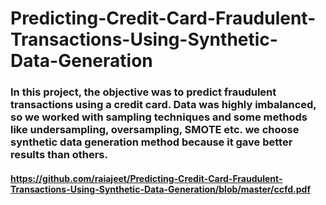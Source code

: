 # Predicting-Credit-Card-Fraudulent-Transactions-Using-Synthetic-Data-Generation
### In this project, the objective was to predict fraudulent transactions using a credit card. Data was highly imbalanced, so we worked with sampling techniques and some methods like undersampling, oversampling, SMOTE etc. we choose synthetic data generation method because it gave better results than others.

#### https://github.com/raiajeet/Predicting-Credit-Card-Fraudulent-Transactions-Using-Synthetic-Data-Generation/blob/master/ccfd.pdf
